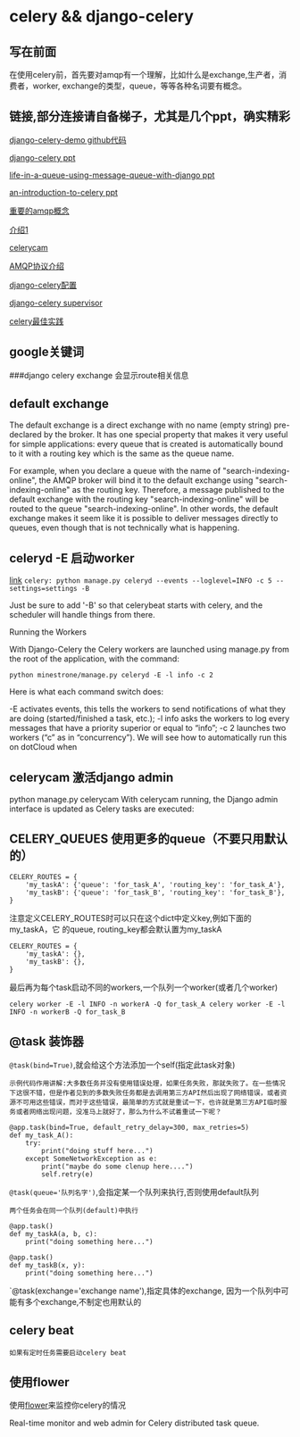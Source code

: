 celery && django-celery
===

写在前面
---
在使用celery前，首先要对amqp有一个理解，比如什么是exchange,生产者，消费者，worker,
exchange的类型，queue，等等各种名词要有概念。

链接,部分连接请自备梯子，尤其是几个ppt，确实精彩
---

[django-celery-demo github代码](https://github.com/duoduo369/django_celery_demo)

[django-celery ppt](http://www.slideshare.net/matclayton/django-celery#)

[life-in-a-queue-using-message-queue-with-django ppt](http://www.slideshare.net/tarequeh/life-in-a-queue-using-message-queue-with-django#)

[an-introduction-to-celery ppt](http://www.slideshare.net/idangazit/an-introduction-to-celery)

[重要的amqp概念](https://www.rabbitmq.com/tutorials/amqp-concepts.html)

[介绍1](http://docs.dotcloud.com/tutorials/python/django-celery/)

[celerycam](http://blog.endpoint.com/2012/03/debugging-celery-tasks-in-django.html)

[AMQP协议介绍](http://my.oschina.net/scalewing/blog/169471)

[django-celery配置](http://www.dongwm.com/archives/shi-yong-celeryzhi-shen-ru-celerypei-zhi/)

[django-celery supervisor](http://www.dongwm.com/archives/shi-yong-celeryzhi-liao-jie-celery/)

[celery最佳实践](http://my.oschina.net/siddontang/blog/284107)

google关键词
---
###django celery exchange
会显示route相关信息

default exchange
---

The default exchange is a direct exchange with no name (empty string) pre-declared by the broker. It has one special property that makes it very useful for simple applications: every queue that is created is automatically bound to it with a routing key which is the same as the queue name.

For example, when you declare a queue with the name of "search-indexing-online", the AMQP broker will bind it to the default exchange using "search-indexing-online" as the routing key. Therefore, a message published to the default exchange with the routing key "search-indexing-online" will be routed to the queue "search-indexing-online". In other words, the default exchange makes it seem like it is possible to deliver messages directly to queues, even though that is not technically what is happening.


celeryd -E 启动worker
---

[link](http://www.mechanicalgirl.com/post/scheduling-periodic-tasks-celery-233-and-django-14/) `celery: python manage.py celeryd --events --loglevel=INFO -c 5 --settings=settings -B`

Just be sure to add '-B' so that celerybeat starts with celery, and the scheduler will handle things from there.



Running the Workers

With Django-Celery the Celery workers are launched using manage.py from the root of the application, with the command:

`python minestrone/manage.py celeryd -E -l info -c 2`

Here is what each command switch does:

-E activates events, this tells the workers to send notifications of what they are doing (started/finished a task, etc.);
-l info asks the workers to log every messages that have a priority superior or equal to “info”;
-c 2 launches two workers (“c” as in “concurrency”).
We will see how to automatically run this on dotCloud when



celerycam 激活django admin
---
python manage.py celerycam
With celerycam running, the Django admin interface is updated as Celery tasks are executed:

CELERY_QUEUES 使用更多的queue（不要只用默认的）
---

    CELERY_ROUTES = {
        'my_taskA': {'queue': 'for_task_A', 'routing_key': 'for_task_A'},
        'my_taskB': {'queue': 'for_task_B', 'routing_key': 'for_task_B'},
    }

注意定义CELERY_ROUTES时可以只在这个dict中定义key,例如下面的my_taskA，它
的queue, routing_key都会默认置为my_taskA

    CELERY_ROUTES = {
        'my_taskA': {},
        'my_taskB': {},
    }

最后再为每个task启动不同的workers,一个队列一个worker(或者几个worker)

    celery worker -E -l INFO -n workerA -Q for_task_A celery worker -E -l INFO -n workerB -Q for_task_B


@task 装饰器
---

`@task(bind=True)`,就会给这个方法添加一个self(指定此task对象)

    示例代码作用讲解:大多数任务并没有使用错误处理，如果任务失败，那就失败了。在一些情况下这很不错，但是作者见到的多数失败任务都是去调用第三方API然后出现了网络错误，或者资源不可用这些错误，而对于这些错误，最简单的方式就是重试一下，也许就是第三方API临时服务或者网络出现问题，没准马上就好了，那么为什么不试着重试一下呢？

    @app.task(bind=True, default_retry_delay=300, max_retries=5)
    def my_task_A():
        try:
            print("doing stuff here...")
        except SomeNetworkException as e:
            print("maybe do some clenup here....")
            self.retry(e)

`@task(queue='队列名字')`,会指定某一个队列来执行,否则使用default队列

    两个任务会在同一个队列(default)中执行

    @app.task()
    def my_taskA(a, b, c):
        print("doing something here...")

    @app.task()
    def my_taskB(x, y):
        print("doing something here...")

`@task(exchange='exchange name'),指定具体的exchange, 因为一个队列中可能有多个exchange,不制定也用默认的

celery beat
---

    如果有定时任务需要启动celery beat

使用flower
---

使用[flower](https://github.com/mher/flower)来监控你celery的情况

Real-time monitor and web admin for Celery distributed task queue.
